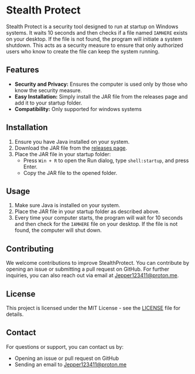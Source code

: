 # Stealth Protect

Stealth Protect is a security tool designed to run at startup on Windows systems. It waits 10 seconds and then checks if a file named `IAMHERE` exists on your desktop. If the file is not found, the program will initiate a system shutdown. This acts as a security measure to ensure that only authorized users who know to create the file can keep the system running.

## Features

- **Security and Privacy:** Ensures the computer is used only by those who know the security measure.
- **Easy Installation:** Simply install the JAR file from the releases page and add it to your startup folder.
- **Compatibility:** Only supported for windows systems 

## Installation

1. Ensure you have Java installed on your system.
2. Download the JAR file from the [releases page](https://github.com/z3co/StealthProtect/releases).
3. Place the JAR file in your startup folder:
   - Press `Win + R` to open the Run dialog, type `shell:startup`, and press Enter.
   - Copy the JAR file to the opened folder.

## Usage

1. Make sure Java is installed on your system.
2. Place the JAR file in your startup folder as described above.
3. Every time your computer starts, the program will wait for 10 seconds and then check for the `IAMHERE` file on your desktop. If the file is not found, the computer will shut down.

## Contributing

We welcome contributions to improve StealthProtect. You can contribute by opening an issue or submitting a pull request on GitHub. For further inquiries, you can also reach out via email at Jepper123411@proton.me.

## License

This project is licensed under the MIT License - see the [LICENSE](LICENSE) file for details.

## Contact

For questions or support, you can contact us by:
- Opening an issue or pull request on GitHub
- Sending an email to Jepper123411@proton.me
